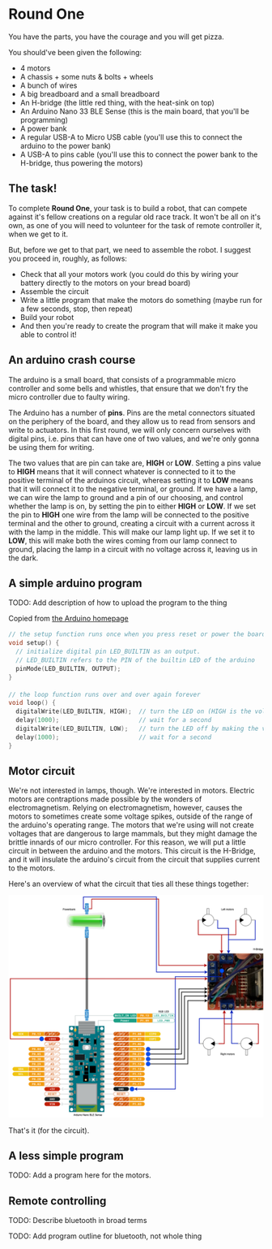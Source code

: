 # Round One
You have the parts, you have the courage and you will get pizza.

You should've been given the following:
* 4 motors
* A chassis + some nuts & bolts + wheels
* A bunch of wires
* A big breadboard and a small breadboard
* An H-bridge (the little red thing, with the heat-sink on top)
* An Arduino Nano 33 BLE Sense (this is the main board, that you'll be programming)
* A power bank
* A regular USB-A to Micro USB cable (you'll use this to connect the arduino to the power bank)
* A USB-A to pins cable (you'll use this to connect the power bank to the H-bridge, thus powering the motors)


## The task!
To complete **Round One**, your task is to build a robot, that can compete against it's fellow creations on a regular old race track. It won't be all on it's own, as one of you will need to volunteer for the task of remote controller it, when we get to it.

But, before we get to that part, we need to assemble the robot. I suggest you proceed in, roughly, as follows:
* Check that all your motors work (you could do this by wiring your battery directly to the motors on your bread board)
* Assemble the circuit
* Write a little program that make the motors do something (maybe run for a few seconds, stop, then repeat)
* Build your robot
* And then you're ready to create the program that will make it make you able to control it!

## An arduino crash course
The arduino is a small board, that consists of a programmable micro controller and some bells and whistles, that ensure that we don't fry the micro controller due to faulty wiring.

The Arduino has a number of **pins**. Pins are the metal connectors situated on the periphery of the board, and they allow us to read from sensors and write to actuators. In this first round, we will only concern ourselves with digital pins, i.e. pins that can have one of two values, and we're only gonna be using them for writing.

The two values that are pin can take are, **HIGH** or **LOW**. Setting a pins value to **HIGH** means that it will connect whatever is connected to it to the positive terminal of the arduinos circuit, whereas setting it to **LOW** means that it will connect it to the negative terminal, or ground.
If we have a lamp, we can wire the lamp to ground and a pin of our choosing, and control whether the lamp is on, by setting the pin to either **HIGH** or **LOW**. If we set the pin to **HIGH** one wire from the lamp will be connected to the positive terminal and the other to ground, creating a circuit with a current across it with the lamp in the middle. This will make our lamp light up. If we set it to **LOW**, this will make both the wires coming from our lamp connect to ground, placing the lamp in a circuit with no voltage across it, leaving us in the dark.

## A simple arduino program

TODO: Add description of how to upload the program to the thing

Copied from [the Arduino homepage](https://docs.arduino.cc/built-in-examples/basics/Blink)
```c++
// the setup function runs once when you press reset or power the board
void setup() {
  // initialize digital pin LED_BUILTIN as an output.
  // LED_BUILTIN refers to the PIN of the builtin LED of the arduino
  pinMode(LED_BUILTIN, OUTPUT);
}

// the loop function runs over and over again forever
void loop() {
  digitalWrite(LED_BUILTIN, HIGH);  // turn the LED on (HIGH is the voltage level)
  delay(1000);                      // wait for a second
  digitalWrite(LED_BUILTIN, LOW);   // turn the LED off by making the voltage LOW
  delay(1000);                      // wait for a second
}
```

## Motor circuit
We're not interested in lamps, though. We're interested in motors. Electric motors are contraptions made possible by the wonders of electromagnetism. Relying on electromagnetism, however, causes the motors to sometimes create some voltage spikes, outside of the range of the arduino's operating range. The motors that we're using will not create voltages that are dangerous to large mammals, but they might damage the brittle innards of our micro controller. For this reason, we will put a little circuit in between the arduino and the motors. This circuit is the H-Bridge, and it will insulate the arduino's circuit from the circuit that supplies current to the motors.

Here's an overview of what the circuit that ties all these things together:

![Circuit](./docs/../assets/circuit.drawio.png)

That's it (for the circuit).

## A less simple program
TODO: Add a program here for the motors.

## Remote controlling
TODO: Describe bluetooth in broad terms

TODO: Add program outline for bluetooth, not whole thing

```c++

```